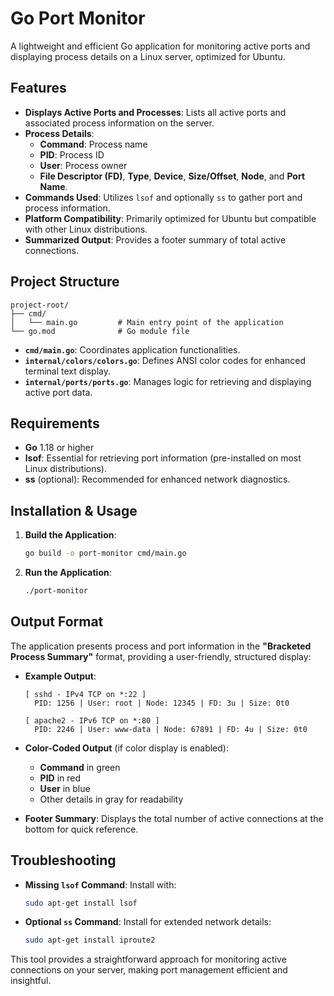 # Go Port Monitor

A lightweight and efficient Go application for monitoring active ports and displaying process details on a Linux server, optimized for Ubuntu.

## Features

- **Displays Active Ports and Processes**: Lists all active ports and associated process information on the server.
- **Process Details**:
  - **Command**: Process name
  - **PID**: Process ID
  - **User**: Process owner
  - **File Descriptor (FD)**, **Type**, **Device**, **Size/Offset**, **Node**, and **Port Name**.
- **Commands Used**: Utilizes `lsof` and optionally `ss` to gather port and process information.
- **Platform Compatibility**: Primarily optimized for Ubuntu but compatible with other Linux distributions.
- **Summarized Output**: Provides a footer summary of total active connections.

## Project Structure

```plaintext
project-root/
├── cmd/
│   └── main.go         # Main entry point of the application
└── go.mod              # Go module file
```

- **`cmd/main.go`**: Coordinates application functionalities.
- **`internal/colors/colors.go`**: Defines ANSI color codes for enhanced terminal text display.
- **`internal/ports/ports.go`**: Manages logic for retrieving and displaying active port data.

## Requirements

- **Go** 1.18 or higher
- **lsof**: Essential for retrieving port information (pre-installed on most Linux distributions).
- **ss** (optional): Recommended for enhanced network diagnostics.

## Installation & Usage

1. **Build the Application**:
   ```bash
   go build -o port-monitor cmd/main.go
   ```

2. **Run the Application**:
   ```bash
   ./port-monitor
   ```

## Output Format

The application presents process and port information in the **"Bracketed Process Summary"** format, providing a user-friendly, structured display:

- **Example Output**:
  ```plaintext
  [ sshd - IPv4 TCP on *:22 ]
    PID: 1256 | User: root | Node: 12345 | FD: 3u | Size: 0t0

  [ apache2 - IPv6 TCP on *:80 ]
    PID: 2246 | User: www-data | Node: 67891 | FD: 4u | Size: 0t0
  ```

- **Color-Coded Output** (if color display is enabled):
  - **Command** in green
  - **PID** in red
  - **User** in blue
  - Other details in gray for readability

- **Footer Summary**:
  Displays the total number of active connections at the bottom for quick reference.

## Troubleshooting

- **Missing `lsof` Command**: Install with:
  ```bash
  sudo apt-get install lsof
  ```
- **Optional `ss` Command**: Install for extended network details:
  ```bash
  sudo apt-get install iproute2
  ```

This tool provides a straightforward approach for monitoring active connections on your server, making port management efficient and insightful.
